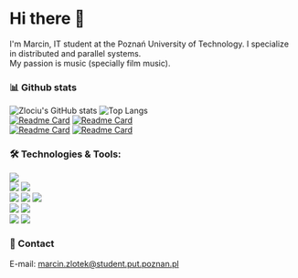 # Hi there 👋 

I'm Marcin, IT student at the Poznań University of Technology. I specialize in distributed and parallel systems.  
My passion is music (specially film music). 
<!--
**zlociu/zlociu** is a ✨ _special_ ✨ repository because its `README.md` (this file) appears on your GitHub profile.
-->
### 📊 Github stats
![Zlociu's GitHub stats](https://github-readme-stats.vercel.app/api?username=zlociu&show_icons=true&bg_color=092e49&default&line_height=27&text_color=fff&title_color=00ccff&icon_color=00ccff&hide_border=true&include_all_commits=1&custom_title=Zlociu's%20GitHub%20Stats)
![Top Langs](https://github-readme-stats.vercel.app/api/top-langs/?username=zlociu&title_color=0B3A5B&layout=default&border_color=00ccff&langs_count=3&card_width=305)  
[![Readme Card](https://github-readme-stats.vercel.app/api/pin/?username=zlociu&title_color=0B3A5B&border_color=00ccff&repo=2019_LEDTetris)](https://github.com/zlociu/2019_LEDtetris)
[![Readme Card](https://github-readme-stats.vercel.app/api/pin/?username=zlociu&title_color=0B3A5B&border_color=00ccff&repo=LZ77.NET)](https://github.com/zlociu/LZ77.NET)  
[![Readme Card](https://github-readme-stats.vercel.app/api/pin/?username=zlociu&title_color=0B3A5B&border_color=00ccff&repo=HammingECC.NET)](https://github.com/zlociu/HammingECC.NET)
[![Readme Card](https://github-readme-stats.vercel.app/api/pin/?username=zlociu&title_color=0B3A5B&border_color=00ccff&repo=Xbox-Controller-Mouse)](https://github.com/zlociu/Xbox-Controller-Mouse.git)
<!--
[![Readme Card](https://github-readme-stats.vercel.app/api/pin/?username=zlociu&title_color=0B3A5B&border_color=00ccff&repo=ASPNET-TIWPR-LAB)](https://github.com/zlociu/ASPNET-TIWPR-LAB)
-->


### 🛠️ Technologies & Tools:
![](https://img.shields.io/badge/OS-Windows-informational?style=flat-square&logo=Windows&logoColor=white&labelColor=0B3A5B&color=00ccff)  
![](https://img.shields.io/badge/Editor-VS%20Code-informational?style=flat-square&logo=Visual-Studio-Code&logoColor=white&labelColor=0B3A5B&color=00ccff)
![](https://img.shields.io/badge/Editor-Visual%20Studio-informational?style=flat-square&logo=Visual-Studio&logoColor=white&labelColor=0B3A5B&color=00ccff)  
![](https://img.shields.io/badge/Language-C%23-informational?style=flat-square&logo=.NET&logoColor=white&labelColor=0B3A5B&color=00ccff)
![](https://img.shields.io/badge/Language-F%23-informational?style=flat-square&logo=.NET&logoColor=white&labelColor=0B3A5B&color=00ccff)
![](https://img.shields.io/badge/Language-CUDA-informational?style=flat-square&logo=Nvidia&logoColor=white&labelColor=0B3A5B&color=00ccff)  
![](https://img.shields.io/badge/Framework-ASP.NET-informational?style=flat-square&logo=.NET&logoColor=white&labelColor=0B3A5B&color=00ccff)
![](https://img.shields.io/badge/Framework-SignalR-informational?style=flat-square&logo=.NET&logoColor=white&labelColor=0B3A5B&color=00ccff)  
![](https://img.shields.io/badge/Tool-LaTeX-informational?style=flat-square&logo=Latex&logoColor=white&labelColor=0B3A5B&color=00ccff)
![](https://img.shields.io/badge/Cloud-Azure-informational?style=flat-square&logo=Microsoft-Azure&logoColor=white&labelColor=0B3A5B&color=00ccff)

### 💬 Contact
E-mail: marcin.zlotek@student.put.poznan.pl


